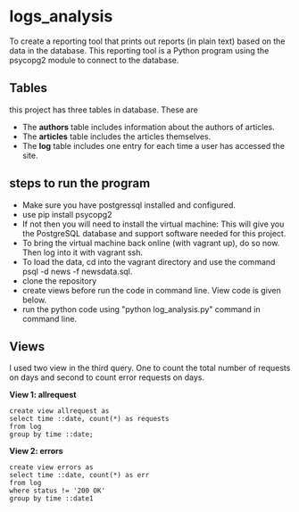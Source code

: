 # logs_analysis
To create a reporting tool that prints out reports (in plain text) based on the data in the database. This reporting tool is a Python program using the psycopg2 module to connect to the database.

## Tables
this project has three tables in database. These are
* The **authors** table includes information about the authors of articles.
* The **articles** table includes the articles themselves.
* The **log** table includes one entry for each time a user has accessed the site.

## steps to run the program
* Make sure you have postgressql installed and configured.
* use pip install psycopg2
* If not then you will need to install the virtual machine:
  This will give you the PostgreSQL database and support software needed for this project.
* To bring the virtual machine back online (with vagrant up), do so now. Then log into it with vagrant ssh.
* To load the data, cd into the vagrant directory and use the command psql -d news -f newsdata.sql.
* clone the repository
* create views before run the code in command line. View code is given below.
* run the python code using "python log_analysis.py" command in command line.

## Views
I used two view in the third query. One to count the total number of requests on days
and second to count error requests on days.

**View 1: allrequest**

```
create view allrequest as
select time ::date, count(*) as requests
from log
group by time ::date;
```

**View 2: errors**

```
create view errors as
select time ::date, count(*) as err
from log
where status != '200 OK'
group by time ::date1
```
